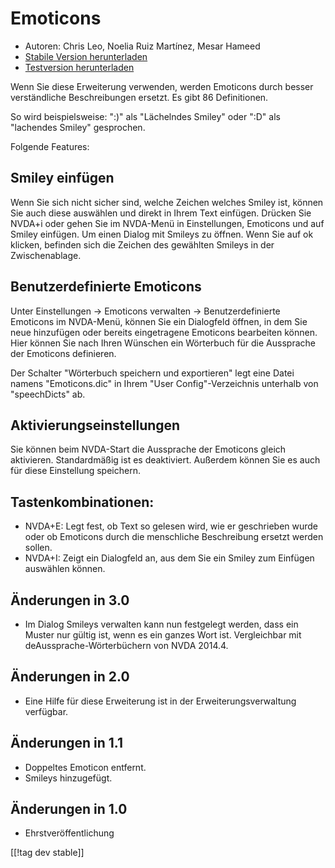 # Emoticons #

* Autoren: Chris Leo, Noelia Ruiz Martínez, Mesar Hameed
* [Stabile Version herunterladen][1]
* [Testversion herunterladen][2]

Wenn Sie diese Erweiterung verwenden, werden Emoticons durch besser
verständliche Beschreibungen ersetzt.  Es gibt 86 Definitionen.

So wird beispielsweise: ":)" als "Lächelndes Smiley" oder ":D" als
"lachendes Smiley" gesprochen.

Folgende Features:

## Smiley einfügen ##

Wenn Sie sich nicht sicher sind, welche Zeichen welches Smiley ist, können Sie auch diese auswählen und direkt in Ihrem Text einfügen.
Drücken Sie NVDA+i oder gehen Sie im NVDA-Menü in Einstellungen, Emoticons und auf Smiley einfügen. 
Um einen Dialog mit Smileys zu öffnen.
Wenn Sie auf ok klicken, befinden sich die Zeichen des gewählten Smileys in der Zwischenablage.


## Benutzerdefinierte Emoticons ##

Unter Einstellungen -> Emoticons verwalten -> Benutzerdefinierte Emoticons im NVDA-Menü, können Sie ein Dialogfeld öffnen, in dem Sie neue hinzufügen oder bereits eingetragene Emoticons bearbeiten können.
Hier können Sie nach Ihren Wünschen ein Wörterbuch für die Aussprache der Emoticons definieren.

Der Schalter "Wörterbuch speichern und exportieren" legt eine Datei namens
"Emoticons.dic" in Ihrem "User Config"-Verzeichnis unterhalb von
"speechDicts" ab.


## Aktivierungseinstellungen ##

Sie können beim NVDA-Start die Aussprache der Emoticons gleich
aktivieren. Standardmäßig ist es deaktiviert. Außerdem können Sie es auch
für diese Einstellung speichern.

## Tastenkombinationen: ##

*	NVDA+E: Legt fest, ob Text so gelesen wird, wie er geschrieben wurde oder
  ob Emoticons durch die menschliche Beschreibung ersetzt werden sollen.
*	NVDA+I: Zeigt ein Dialogfeld an, aus dem Sie ein Smiley zum Einfügen
  auswählen können.

## Änderungen in 3.0 ##

* Im Dialog Smileys verwalten kann nun festgelegt werden, dass ein Muster
  nur gültig ist, wenn es ein ganzes Wort ist. Vergleichbar mit
  deAussprache-Wörterbüchern von NVDA 2014.4.


## Änderungen in 2.0 ##

* Eine Hilfe für diese Erweiterung ist in der Erweiterungsverwaltung
  verfügbar.

## Änderungen in 1.1 ##

* Doppeltes Emoticon entfernt.
* Smileys hinzugefügt.

## Änderungen in 1.0 ##

* Ehrstveröffentlichung

[[!tag dev stable]]

[1]: http://addons.nvda-project.org/files/get.php?file=emo

[2]: http://addons.nvda-project.org/files/get.php?file=emo-dev
